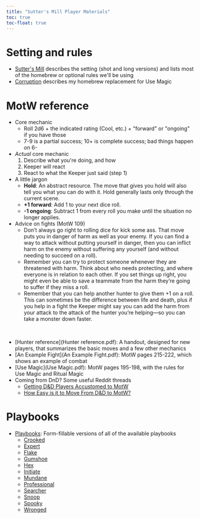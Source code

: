 ```yaml
---
title: "Sutter's Mill Player Materials"
toc: true
toc-float: true
---
```



# Setting and rules #

- [Sutter's Mill](sm.html) describes the setting (shot and long versions) and lists most of the homebrew or optional rules we'll be using
- [Corruption](corruption.html) describes my homebrew replacement for Use Magic

# MotW reference #

- Core mechanic
	- Roll 2d6 + the indicated rating (Cool, etc.) + "forward" or "ongoing" if you have those
	- 7-9 is a partial success; 10+ is complete success; bad things happen on 6-
- *Actual* core mechanic
	1. Describe what you're doing, and how
	2. Keeper will react
	3. React to what the Keeper just said (step 1)
- A little jargon
	- **Hold**:  An abstract resource.  The move that gives you hold will also tell you what you can do with it.  Hold generally lasts only through the current scene.  
	- **+1 forward**:  Add 1 to your next dice roll. 
	- **-1 ongoing**:  Subtract 1 from every roll you make until the situation no longer applies.  
- Advice on fights (MotW 109)
	- Don’t always go right to rolling dice for kick some ass. That move puts you in danger of harm as well as your enemy. If you can find a way to attack without putting yourself in danger, then you can inflict harm on the enemy without suffering any yourself (and without needing to
succeed on a roll).
	- Remember you can try to protect someone whenever they are
threatened with harm. Think about who needs protecting, and where everyone is in relation to each other. If you set things up right, you might even be able to save a teammate from the harm they’re going to suffer if they miss a roll.
	- Remember that you can help another hunter to give them +1 on a roll. This can sometimes be the difference between life and death, plus if you help in a fight the Keeper might say you can add the harm from your attack to the attack of the hunter you’re helping—so you can take a monster down faster.

</br>

- [Hunter reference](Hunter reference.pdf):  A handout, designed for new players, that summarizes the basic moves and a few other mechanics
- [An Example Fight](An Example Fight.pdf):  MotW pages 215-222, which shows an example of combat
- [Use Magic](Use Magic.pdf):  MotW pages 195-198, with the rules for Use Magic and Ritual Magic
- Coming from DnD?  Some useful Reddit threads
	- [Getting D&D Players Accustomed to MotW](https://www.reddit.com/r/monsteroftheweek/comments/kgerh2/getting_dd_players_accustomed_to_motw/)
	- [How Easy is it to Move From D&D to MotW?](https://www.reddit.com/r/monsteroftheweek/comments/fx8fse/comment/fmsun74/?utm_source=share&utm_medium=web2x&context=3)

# Playbooks #

- [Playbooks](playbooks-SM.pdf):  Form-fillable versions of all of the available playbooks
	- [Crooked](playbooks/Crooked.pdf)
	- [Expert](playbooks/Expert.pdf)
	- [Flake](playbooks/Flake.pdf)
	- [Gumshoe](playbooks/Gumshoe.pdf)
	- [Hex](playbooks/Hex.pdf)
	- [Initiate](playbooks/Initiate.pdf)
	- [Mundane](playbooks/Mundane.pdf)
	- [Professional](playbooks/Professional.pdf)
	- [Searcher](playbooks/Searcher.pdf)
	- [Snoop](playbooks/Snoop.pdf)
	- [Spooky](playbooks/Spooky.pdf)
	- [Wronged](playbooks/Wronged.pdf)
